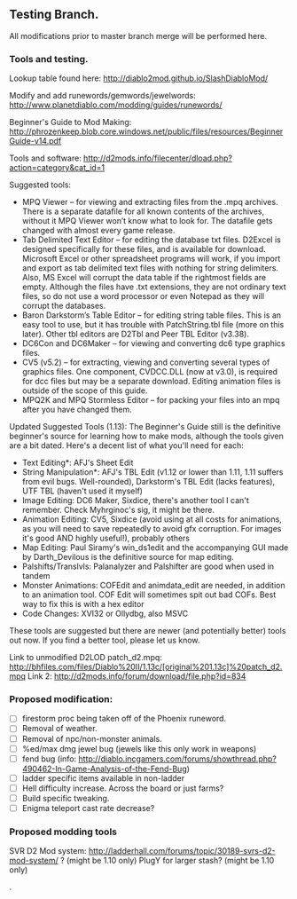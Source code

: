 ## Testing Branch.
All modifications prior to master branch merge will be performed here.

### Tools and testing.

Lookup table found here: http://diablo2mod.github.io/SlashDiabloMod/

Modify and add runewords/gemwords/jewelwords: http://www.planetdiablo.com/modding/guides/runewords/

Beginner's Guide to Mod Making: http://phrozenkeep.blob.core.windows.net/public/files/resources/BeginnerGuide-v14.pdf

Tools and software: http://d2mods.info/filecenter/dload.php?action=category&cat_id=1

Suggested tools:
  * MPQ Viewer – for viewing and extracting files from the .mpq archives. There is a separate 
datafile for all known contents of the archives, without it MPQ Viewer won’t know what to look 
for. The datafile gets changed with almost every game release. 
  * Tab Delimited Text Editor – for editing the database txt files. D2Excel is designed specifically 
for these files, and is available for download. Microsoft Excel or other spreadsheet programs will 
work, if you import and export as tab delimited text files with nothing for string delimiters. Also, 
MS Excel will corrupt the data table if the rightmost fields are empty. Although the files have .txt 
extensions, they are not ordinary text files, so do not use a word processor or even Notepad as 
they will corrupt the databases. 
  * Baron Darkstorm’s Table Editor – for editing string table files. This is an easy tool to use, but it 
has trouble with PatchString.tbl file (more on this later). Other tbl editors are D2Tbl and Peer 
TBL Editor (v3.38). 
  * DC6Con and DC6Maker – for viewing and converting dc6 type graphics files. 
  * CV5 (v5.2) – for extracting, viewing and converting several types of graphics files. One 
component, CVDCC.DLL (now at v3.0), is required for dcc files but may be a separate 
download. Editing animation files is outside of the scope of this guide. 
  * MPQ2K and MPQ Stormless Editor – for packing your files into an mpq after you have changed 
them. 

Updated Suggested Tools (1.13):
The Beginner's Guide still is the definitive beginner's source for learning how to make mods, although the tools given are a bit dated. Here's a decent list of what you'll need for each:
  * Text Editing*: AFJ's Sheet Edit
  * String Manipulation*: AFJ's TBL Edit (v1.12 or lower than 1.11, 1.11 suffers from evil bugs. Well-rounded), Darkstorm's TBL Edit (lacks features), UTF TBL (haven't used it myself)
  * Image Editing: DC6 Maker, Sixdice, there's another tool I can't remember. Check Myhrginoc's sig, it might be there.
  * Animation Editing: CV5, Sixdice (avoid using at all costs for animations, as you will need to save repeatedly to avoid gfx corruption. For images it's good AND highly useful!), probably others
  * Map Editing: Paul Siramy's win_ds1edit and the accompanying GUI made by Darth_Devilous is the definitive source for map editing.
  * Palshifts/Translvls: Palanalyzer and Palshifter are good when used in tandem
  * Monster Animations: COFEdit and animdata_edit are needed, in addition to an animation tool. COF Edit will sometimes spit out bad COFs. Best way to fix this is with a hex editor
  * Code Changes: XVI32 or Ollydbg, also MSVC

These tools are suggested but there are newer (and potentially better) tools out now.  If you find a better tool, please let us know.

Link to unmodified D2LOD patch_d2.mpq: http://bhfiles.com/files/Diablo%20II/1.13c/[original%201.13c]%20patch_d2.mpq
Link 2: http://d2mods.info/forum/download/file.php?id=834

### Proposed modification:

- [ ] firestorm proc being taken off of the Phoenix runeword.
- [ ] Removal of weather.
- [ ] Removal of npc/non-monster animals.
- [ ] %ed/max dmg jewel bug (jewels like this only work in weapons)
- [ ] fend bug (info: http://diablo.incgamers.com/forums/showthread.php?490462-In-Game-Analysis-of-the-Fend-Bug)
- [ ] ladder specific items available in non-ladder
- [ ] Hell difficulty increase.  Across the board or just farms?
- [ ] Build specific tweaking.
- [ ] Enigma teleport cast rate decrease?

### Proposed modding tools

SVR D2 Mod system: http://ladderhall.com/forums/topic/30189-svrs-d2-mod-system/ ? (might be 1.10 only)
PlugY for larger stash? (might be 1.10 only)

.